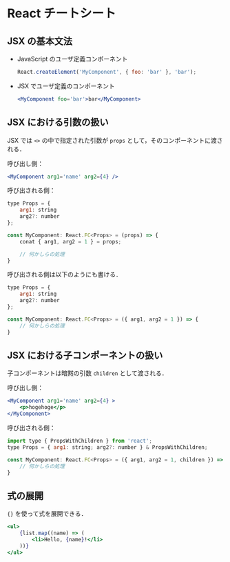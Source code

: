 # React チートシート
## JSX の基本文法
- JavaScript のユーザ定義コンポーネント
  ```js
  React.createElement('MyComponent', { foo: 'bar' }, 'bar');
  ```
- JSX でユーザ定義のコンポーネント
  ```jsx
  <MyComponent foo='bar'>bar</MyComponent>
  ```

## JSX における引数の扱い
JSX では ```<>``` の中で指定された引数が ```props``` として，そのコンポーネントに渡される．

呼び出し側：
```jsx
<MyComponent arg1='name' arg2={4} />
```

呼び出される側：
```jsx
type Props = {
    arg1: string
    arg2?: number
};

const MyComponent: React.FC<Props> = (props) => {
    conat { arg1, arg2 = 1 } = props;

    // 何かしらの処理
}
```

呼び出される側は以下のようにも書ける．
```jsx
type Props = {
    arg1: string
    arg2?: number
};

const MyComponent: React.FC<Props> = ({ arg1, arg2 = 1 }) => {
    // 何かしらの処理
}
```

## JSX における子コンポーネントの扱い
子コンポーネントは暗黙の引数 ```children``` として渡される．

呼び出し側：
```jsx
<MyComponent arg1='name' arg2={4} >
    <p>hogehoge</p>
</MyComponent>
```

呼び出される側：
```jsx
import type { PropsWithChildren } from 'react';
type Props = { arg1: string; arg2?: number } & PropsWithChildren;

const MyComponent: React.FC<Props> = ({ arg1, arg2 = 1, children }) => {
    // 何かしらの処理
}
```

## 式の展開
```{}``` を使って式を展開できる．

```jsx
<ul>
    {list.map((name) => (
        <li>Hello, {name}!</li>
    ))}
</ul>
```